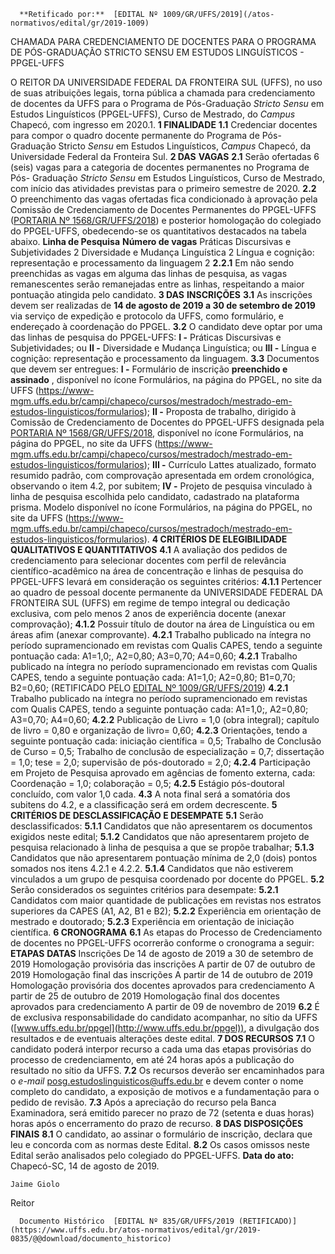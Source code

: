       **Retificado por:**  [EDITAL Nº 1009/GR/UFFS/2019](/atos-normativos/edital/gr/2019-1009) 

   CHAMADA PARA CREDENCIAMENTO DE DOCENTES PARA O PROGRAMA DE PÓS-GRADUAÇÃO STRICTO SENSU EM ESTUDOS LINGUÍSTICOS - PPGEL-UFFS  

 O REITOR DA UNIVERSIDADE FEDERAL DA FRONTEIRA SUL (UFFS), no uso de suas atribuições legais, torna pública a chamada para credenciamento de docentes da UFFS para o Programa de Pós-Graduação *Stricto Sensu*  em Estudos Linguísticos (PPGEL-UFFS), Curso de Mestrado, do *Campus*  Chapecó, com ingresso em 2020.1.  **1 FINALIDADE** **1.1**  Credenciar docentes para compor o quadro docente permanente do Programa de Pós- Graduação Stricto *Sensu*  em Estudos Linguísticos, *Campus*  Chapecó, da Universidade Federal da Fronteira Sul.  **2 DAS** **VAGAS** **2.1**  Serão ofertadas 6 (seis) vagas para a categoria de docentes permanentes no Programa de Pós- Graduação *Stricto Sensu*  em Estudos Linguísticos, Curso de Mestrado, com início das atividades previstas para o primeiro semestre de 2020. **2.2**  O preenchimento das vagas ofertadas fica condicionado à aprovação pela Comissão de Credenciamento de Docentes Permanentes do PPGEL-UFFS ([PORTARIA Nº 1568/GR/UFFS/2018](https://www.uffs.edu.br/atos-normativos/portaria/gr/2018-1568)) e posterior homologação do colegiado do PPGEL-UFFS, obedecendo-se os quantitativos destacados na tabela abaixo.     **Linha de Pesquisa**   **Número de vagas**     Práticas Discursivas e Subjetividades   2     Diversidade e Mudança Linguística   2     Língua e cognição: representação e processamento da linguagem   2     **2.2.1**  Em não sendo preenchidas as vagas em alguma das linhas de pesquisa, as vagas remanescentes serão remanejadas entre as linhas, respeitando a maior pontuação atingida pelo candidato.  **3 DAS** **INSCRIÇÕES** **3.1**  As inscrições devem ser realizadas de **14 de agosto de 2019 a 30 de setembro de 2019** via serviço de expedição e protocolo da UFFS, como formulário, e endereçado à coordenação do PPGEL. **3.2**  O candidato deve optar por uma das linhas de pesquisa do PPGEL-UFFS: **I -**  Práticas Discursivas e Subjetividades; ou **II -**  Diversidade e Mudança Linguística; ou **III -**  Língua e cognição: representação e processamento da linguagem. **3.3**  Documentos que devem ser entregues: **I -**  Formulário de inscrição **preenchido e assinado** , disponível no ícone Formulários, na página do PPGEL, no site da UFFS (https://www-mgm.uffs.edu.br/campi/chapeco/cursos/mestradoch/mestrado-em-estudos-linguisticos/formularios); **II -**  Proposta de trabalho, dirigido à Comissão de Credenciamento de Docentes do PPGEL-UFFS designada pela [PORTARIA Nº 1568/GR/UFFS/2018](https://www.uffs.edu.br/atos-normativos/portaria/gr/2018-1568), disponível no ícone Formulários, na página do PPGEL, no site da UFFS (https://www-mgm.uffs.edu.br/campi/chapeco/cursos/mestradoch/mestrado-em-estudos-linguisticos/formularios); **III -**  Currículo Lattes atualizado, formato resumido padrão, com comprovação apresentada em ordem cronológica, observando o item 4.2, por subitem; **IV -**  Projeto de pesquisa vinculado à linha de pesquisa escolhida pelo candidato, cadastrado na plataforma prisma. Modelo disponível no ícone Formulários, na página do PPGEL, no site da UFFS (https://www-mgm.uffs.edu.br/campi/chapeco/cursos/mestradoch/mestrado-em-estudos-linguisticos/formularios).  **4 CRITÉRIOS DE ELEGIBILIDADE QUALITATIVOS E QUANTITATIVOS** **4.1**  A avaliação dos pedidos de credenciamento para selecionar docentes com perfil de relevância científico-acadêmico na área de concentração e linhas de pesquisa do PPGEL-UFFS levará em consideração os seguintes critérios: **4.1.1**  Pertencer ao quadro de pessoal docente permanente da UNIVERSIDADE FEDERAL DA FRONTEIRA SUL (UFFS) em regime de tempo integral ou dedicação exclusiva, com pelo menos 2 anos de experiência docente (anexar comprovação); **4.1.2**  Possuir título de doutor na área de Linguística ou em áreas afim (anexar comprovante). **4.2.1** Trabalho publicado na íntegra no período supramencionado em revistas com Qualis CAPES, tendo a seguinte pontuação cada: A1=1,0;, A2=0,80; A3=0,70; A4=0,60; **4.2.1** Trabalho publicado na íntegra no período supramencionado em revistas com Qualis CAPES, tendo a seguinte pontuação cada: A1=1,0; A2=0,80; B1=0,70; B2=0,60; (RETIFICADO PELO [EDITAL Nº 1009/GR/UFFS/2019](https://www.uffs.edu.br/atos-normativos/edital/gr/2019-1009)) **4.2.1**  Trabalho publicado na íntegra no período supramencionado em revistas com Qualis CAPES, tendo a seguinte pontuação cada: A1=1,0;, A2=0,80; A3=0,70; A4=0,60; **4.2.2**  Publicação de Livro = 1,0 (obra integral); capítulo de livro = 0,80 e organização de livro= 0,60; **4.2.3**  Orientações, tendo a seguinte pontuação cada: iniciação científica = 0,5; Trabalho de Conclusão de Curso = 0,5; Trabalho de conclusão de especialização = 0,7; dissertação = 1,0; tese = 2,0; supervisão de pós-doutorado = 2,0; **4.2.4**  Participação em Projeto de Pesquisa aprovado em agências de fomento externa, cada: Coordenação = 1,0; colaboração = 0,5; **4.2.5**  Estágio pós-doutoral concluído, com valor 1,0 cada. **4.3**  A nota final será a somatória dos subitens do 4.2, e a classificação será em ordem decrescente.  **5 CRITÉRIOS DE DESCLASSIFICAÇÃO E DESEMPATE** **5.1**  Serão desclassificados: **5.1.1**  Candidatos que não apresentarem os documentos exigidos neste edital; **5.1.2**  Candidatos que não apresentarem projeto de pesquisa relacionado à linha de pesquisa a que se propõe trabalhar; **5.1.3**  Candidatos que não apresentarem pontuação mínima de 2,0 (dois) pontos somados nos itens 4.2.1 e 4.2.2. **5.1.4**  Candidatos que não estiverem vinculados a um grupo de pesquisa coordenado por docente do PPGEL. **5.2**  Serão considerados os seguintes critérios para desempate: **5.2.1**  Candidatos com maior quantidade de publicações em revistas nos estratos superiores da CAPES (A1, A2, B1 e B2); **5.2.2**  Experiência em orientação de mestrado e doutorado; **5.2.3**  Experiência em orientação de iniciação científica.  **6 CRONOGRAMA** **6.1**  As etapas do Processo de Credenciamento de docentes no PPGEL-UFFS ocorrerão conforme o cronograma a seguir:     **ETAPAS**   **DATAS**     Inscrições   De 14 de agosto de 2019 a 30 de setembro de 2019     Homologação provisória das inscrições   A partir de 07 de outubro de 2019     Homologação final das inscrições   A partir de 14 de outubro de 2019     Homologação provisória dos docentes aprovados para credenciamento   A partir de 25 de outubro de 2019     Homologação final dos docentes aprovados para credenciamento   A partir de 09 de novembro de 2019     **6.2**  É de exclusiva responsabilidade do candidato acompanhar, no sítio da UFFS ([www.uffs.edu.br/ppgel](http://www.uffs.edu.br/ppgel)), a divulgação dos resultados e de eventuais alterações deste edital.  **7 DOS RECURSOS** **7.1**  O candidato poderá interpor recurso a cada uma das etapas provisórias do processo de credenciamento, em até 24 horas após a publicação do resultado no sítio da UFFS. **7.2**  Os recursos deverão ser encaminhados para o *e-mail*  posg.estudoslinguisticos@uffs.edu.br e devem conter o nome completo do candidato, a exposição de motivos e a fundamentação para o pedido de revisão. **7.3**  Após a apreciação do recurso pela Banca Examinadora, será emitido parecer no prazo de 72 (setenta e duas horas) horas após o encerramento do prazo de recurso.  **8 DAS** **DISPOSIÇÕES** **FINAIS** **8.1**  O candidato, ao assinar o formulário de inscrição, declara que leu e concorda com as normas deste Edital. **8.2**  Os casos omissos neste Edital serão analisados pelo colegiado do PPGEL-UFFS.        **Data do ato:** Chapecó-SC, 14 de agosto de 2019.   
 

    Jaime Giolo   
 Reitor 

      Documento Histórico  [EDITAL Nº 835/GR/UFFS/2019 (RETIFICADO)](https://www.uffs.edu.br/atos-normativos/edital/gr/2019-0835/@@download/documento_historico)     
      